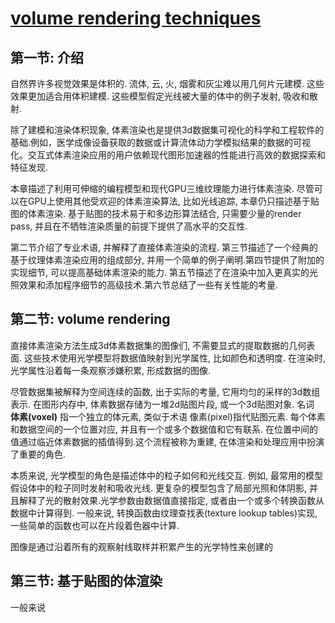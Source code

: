 # [volume rendering techniques](https://developer.nvidia.com/gpugems/gpugems/part-vi-beyond-triangles/chapter-39-volume-rendering-techniques)

## 第一节: 介绍

自然界许多视觉效果是体积的. 流体, 云, 火, 烟雾和灰尘难以用几何片元建模. 这些效果更加适合用体积建模. 这些模型假定光线被大量的体中的例子发射, 吸收和散射.

除了建模和渲染体积现象, 体素渲染也是提供3d数据集可视化的科学和工程软件的基础.例如，医学成像设备获取的数据或计算流体动力学模拟结果的数据的可视化。交互式体素渲染应用的用户依赖现代图形加速器的性能进行高效的数据探索和特征发现.

本章描述了利用可伸缩的编程模型和现代GPU三维纹理能力进行体素渲染. 尽管可以在GPU上使用其他受欢迎的体素渲染算法, 比如光线追踪, 本章仍只描述基于贴图的体素渲染. 基于贴图的技术易于和多边形算法结合, 只需要少量的render pass, 并且在不牺牲渲染质量的前提下提供了高水平的交互性. 

第二节介绍了专业术语, 并解释了直接体素渲染的流程. 第三节描述了一个经典的基于纹理体素渲染应用的组成部分, 并用一个简单的例子阐明.第四节提供了附加的实现细节, 可以提高基础体素渲染的能力. 第五节描述了在渲染中加入更真实的光照效果和添加程序细节的高级技术.第六节总结了一些有关性能的考量.

## 第二节: volume rendering

直接体素渲染方法生成3d体素数据集的图像们, 不需要显式的提取数据的几何表面.  这些技术使用光学模型将数据值映射到光学属性, 比如颜色和透明度. 在渲染时, 光学属性沿着每一条观察涉嫌积累, 形成数据的图像.

尽管数据集被解释为空间连续的函数, 出于实际的考量, 它用均匀的采样的3d数组表示. 在图形内存中, 体素数据存储为一堆2d贴图片段, 或一个3d贴图对象. 名词 **体素(voxel)** 指一个独立的体元素, 类似于术语 像素(pixel)指代贴图元素. 每个体素和数据空间的一个位置对应, 并且有一个或多个数据值和它有联系. 在位置中间的值通过临近体素数据的插值得到.这个流程被称为重建, 在体渲染和处理应用中扮演了重要的角色.

本质来说, 光学模型的角色是描述体中的粒子如何和光线交互. 例如, 最常用的模型假设体中的粒子同时发射和吸收光线. 更复杂的模型包含了局部光照和体阴影, 并且解释了光的散射效果.光学参数由数据值直接指定, 或者由一个或多个转换函数从数据中计算得到. 一般来说, 转换函数由纹理查找表(texture lookup tables)实现, 一些简单的函数也可以在片段着色器中计算. 

图像是通过沿着所有的观察射线取样并积累产生的光学特性来创建的



## 第三节: 基于贴图的体渲染

一般来说